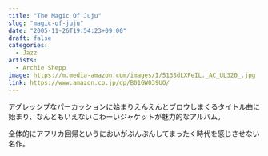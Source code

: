 ```yaml
---
title: "The Magic Of Juju"
slug: "magic-of-juju"
date: "2005-11-26T19:54:23+09:00"
draft: false
categories:
  - Jazz
artists:
  - Archie Shepp
image: https://m.media-amazon.com/images/I/513SdLXFeIL._AC_UL320_.jpg
link: https://www.amazon.co.jp/dp/B01GW039UO/
---
```

アグレッシブなパーカッションに始まりえんえんとブロウしまくるタイトル曲に始まり、なんともいえないこわーいジャケットが魅力的なアルバム。
<!--more-->
全体的にアフリカ回帰というにおいがぷんぷんしてまったく時代を感じさせない名作。
